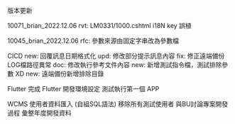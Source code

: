 版本更新

10071_brian_2022.12.06
rvt: LM0331/1000.cshtml i18N key 誤植

10045_brian_2022.12.06
rfc: 參數來源由固定字串改為參數檔

CICD
new: 回覆訊息日期格式化
upd: 修改部分提示訊息內容
fix: 修正遠端備份LOG檔路徑異常
doc: 修改執行參考文件內容
new: 新增測試指令檔，測試排除參數 XD
new: 遠端備份新增排除目錄

Flutter
完成 Flutter 開發環境設定
測試執行第一個 APP

WCMS
使用者資料匯入 (自組SQL語法)
移除所有測試使用者
與BU討論專案開發過程
彙整年度開發資料